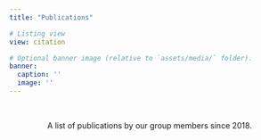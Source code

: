```yaml
---
title: "Publications"

# Listing view
view: citation

# Optional banner image (relative to `assets/media/` folder).
banner:
  caption: ''
  image: ''
---
```


<br>

<p align="center">
  A list of publications by our group members since 2018.
</p>

<br>
<br>